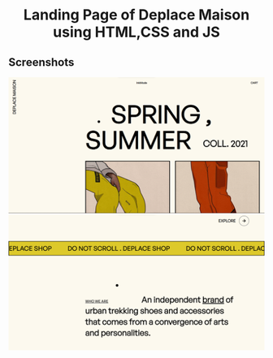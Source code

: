 <h1 align="center">Landing Page of Deplace Maison using HTML,CSS and JS </h1>

<h2>Screenshots</h2>
<img src="./image.png" alt="PAGE 1" />
<img src="./image-1.png" alt="PAGE 2" />
